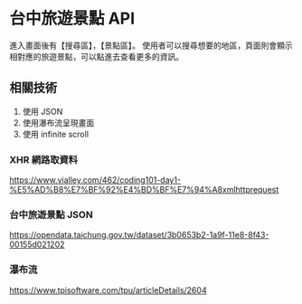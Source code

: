 # 台中旅遊景點 API

進入畫面後有【搜尋區】，【景點區】。
使用者可以搜尋想要的地區，頁面則會顯示相對應的旅遊景點，可以點進去查看更多的資訊。

## 相關技術

1. 使用 JSON
2. 使用瀑布流呈現畫面
3. 使用 infinite scroll

### XHR 網路取資料

https://www.vialley.com/462/coding101-day1-%E5%AD%B8%E7%BF%92%E4%BD%BF%E7%94%A8xmlhttprequest

### 台中旅遊景點 JSON

https://opendata.taichung.gov.tw/dataset/3b0653b2-1a9f-11e8-8f43-00155d021202

### 瀑布流

https://www.tpisoftware.com/tpu/articleDetails/2604
